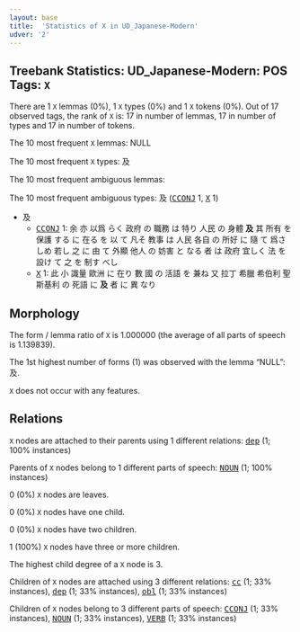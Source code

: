 ```yaml
---
layout: base
title:  'Statistics of X in UD_Japanese-Modern'
udver: '2'
---
```


## Treebank Statistics: UD_Japanese-Modern: POS Tags: `X`

There are 1 `X` lemmas (0%), 1 `X` types (0%) and 1 `X` tokens (0%).
Out of 17 observed tags, the rank of `X` is: 17 in number of lemmas, 17 in number of types and 17 in number of tokens.

The 10 most frequent `X` lemmas: NULL

The 10 most frequent `X` types:  及

The 10 most frequent ambiguous lemmas: 

The 10 most frequent ambiguous types:  及 (<tt><a href="ja_modern-pos-CCONJ.html">CCONJ</a></tt> 1, <tt><a href="ja_modern-pos-X.html">X</a></tt> 1)


* 及
  * <tt><a href="ja_modern-pos-CCONJ.html">CCONJ</a></tt> 1: 余 亦 以爲 らく 政府 の 職務 は 特り 人民 の 身體 <b>及</b> 其 所有 を 保護 する に 在る を 以 て 凡そ 教事 は 人民 各自 の 所好 に 隨 て 爲さ しめ 若し 之 に 由 て 外顯 他人 の 妨害 と なる 者 は 政府 宜しく 法 を 設け て 之 を 制す べし
  * <tt><a href="ja_modern-pos-X.html">X</a></tt> 1: 此 小 識量 歐洲 に 在り 數 國 の 活語 を 兼ね 又 拉丁 希臘 希伯利 聖斯基利 の 死語 に <b>及</b> 者 に 異 なり

## Morphology

The form / lemma ratio of `X` is 1.000000 (the average of all parts of speech is 1.139839).

The 1st highest number of forms (1) was observed with the lemma “NULL”: 及.

`X` does not occur with any features.


## Relations

`X` nodes are attached to their parents using 1 different relations: <tt><a href="ja_modern-dep-dep.html">dep</a></tt> (1; 100% instances)

Parents of `X` nodes belong to 1 different parts of speech: <tt><a href="ja_modern-pos-NOUN.html">NOUN</a></tt> (1; 100% instances)

0 (0%) `X` nodes are leaves.

0 (0%) `X` nodes have one child.

0 (0%) `X` nodes have two children.

1 (100%) `X` nodes have three or more children.

The highest child degree of a `X` node is 3.

Children of `X` nodes are attached using 3 different relations: <tt><a href="ja_modern-dep-cc.html">cc</a></tt> (1; 33% instances), <tt><a href="ja_modern-dep-dep.html">dep</a></tt> (1; 33% instances), <tt><a href="ja_modern-dep-obl.html">obl</a></tt> (1; 33% instances)

Children of `X` nodes belong to 3 different parts of speech: <tt><a href="ja_modern-pos-CCONJ.html">CCONJ</a></tt> (1; 33% instances), <tt><a href="ja_modern-pos-NOUN.html">NOUN</a></tt> (1; 33% instances), <tt><a href="ja_modern-pos-VERB.html">VERB</a></tt> (1; 33% instances)

